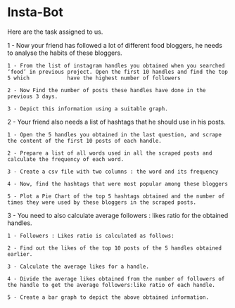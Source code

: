 # Insta-Bot

Here are the task assigned to us.


1 - 
Now your friend has followed a lot of different food bloggers, he needs to analyse the habits of these bloggers.


    1 - From the list of instagram handles you obtained when you searched ‘food’ in previous project. Open the first 10 handles and find the top 5 which            have the highest number of followers
    
    2 - Now Find the number of posts these handles have done in the previous 3 days.
    
    3 - Depict this information using a suitable graph.
    
    
2 - Your friend also needs a list of hashtags that he should use in his posts.


    1 - Open the 5 handles you obtained in the last question, and scrape the content of the first 10 posts of each handle.
    
    2 - Prepare a list of all words used in all the scraped posts and calculate the frequency of each word.
    
    3 - Create a csv file with two columns : the word and its frequency
    
    4 - Now, find the hashtags that were most popular among these bloggers
    
    5 - Plot a Pie Chart of the top 5 hashtags obtained and the number of times they were used by these bloggers in the scraped posts.
    
    
3 - You need to also calculate average followers : likes ratio for the obtained handles.

    1 - Followers : Likes ratio is calculated as follows:
    
    2 - Find out the likes of the top 10 posts of the 5 handles obtained earlier.
    
    3 - Calculate the average likes for a handle.
    
    4 - Divide the average likes obtained from the number of followers of the handle to get the average followers:like ratio of each handle.
    
    5 - Create a bar graph to depict the above obtained information.
